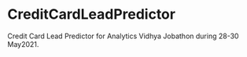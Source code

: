 # CreditCardLeadPredictor
Credit Card Lead Predictor for Analytics Vidhya Jobathon during 28-30 May2021.
